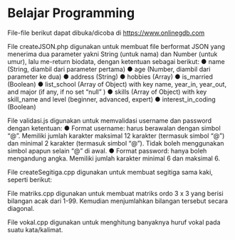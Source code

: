# Belajar Programming

File-file berikut dapat dibuka/dicoba di https://www.onlinegdb.com

File createJSON.php digunakan untuk membuat file berformat JSON yang menerima dua parameter yakni String (untuk nama) dan Number (untuk umur), lalu ​me-return biodata​, dengan ketentuan sebagai berikut:
● name (String, diambil dari parameter pertama)
● age (Number, diambil dari parameter ke dua)
● address (String)
● hobbies (Array)
● is_married (Boolean)
● list_school (Array of Object) with key name, year_in, year_out, and major (if any, if no set “null” )
● skills (Array of Object) with key skill_name and level (beginner, advanced, expert)
● interest_in_coding (Boolean)

File validasi.js digunakan untuk memvalidasi username dan password dengan ketentuan:
● Format username​: harus berawalan dengan simbol “@”. Memiliki jumlah karakter maksimal 12 karakter (termasuk simbol “@”) dan minimal 2 karakter (termasuk simbol “@”). Tidak boleh menggunakan simbol apapun selain “@” di awal.
● Format password​: hanya boleh mengandung angka. Memiliki jumlah karakter minimal 6 dan maksimal 6.

File createSegitiga.cpp digunakan untuk membuat segitiga sama kaki, seperti berikut:



File matriks.cpp digunakan untuk membuat matriks ordo 3 x 3 yang berisi bilangan acak dari 1-99. Kemudian menjumlahkan bilangan tersebut secara diagonal.

File vokal.cpp digunakan untuk menghitung banyaknya huruf vokal pada suatu kata/kalimat.
